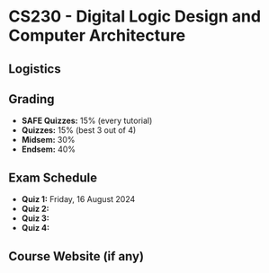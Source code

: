 # CS230 - Digital Logic Design and Computer Architecture

## Logistics

## Grading

- **SAFE Quizzes:** 15% (every tutorial)
- **Quizzes:** 15% (best 3 out of 4)
- **Midsem:** 30%
- **Endsem:** 40%

## Exam Schedule

- **Quiz 1:** Friday, 16 August 2024
- **Quiz 2:**
- **Quiz 3:**
- **Quiz 4:**

## Course Website (if any)
